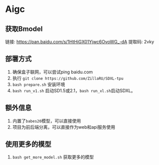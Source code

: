 # Aigc
## 获取Bmodel
链接: https://pan.baidu.com/s/1HtHiGX01Yjwc6OvoWG_-dA 提取码: 2vky 

## 部署方式 

1. 确保盒子联网，可以尝试ping baidu.com 
2. 执行 `git clone https://github.com/ZillaRU/SDXL-tpu` 
3. `bash prepare.sh` 安装环境 
4. `bash run_v1.sh` 启动SD1.5或2.1，`bash run_xl.sh`启动SDXL。

## 额外信息 
1. 内置了`babes20`模型，可以直接使用
2. 项目为前后端分离，可以直接作为web和api服务使用

## 使用更多的模型
1. `bash get_more_model.sh` 获取更多的模型
